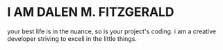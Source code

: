# I AM DALEN M. FITZGERALD

your best life is in the nuance, so is your project's coding.
i am a creative developer striving to excell in the little things.
